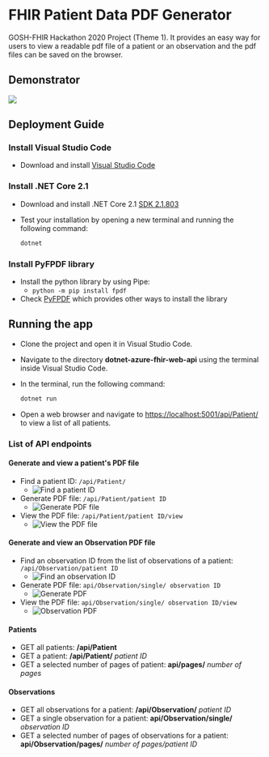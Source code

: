 # FHIR Patient Data PDF Generator

GOSH-FHIR Hackathon 2020 Project (Theme 1). It provides an easy way for users to view a readable pdf file of a patient or an observation and the pdf files can be saved on the browser.

## Demonstrator

![](https://github.com/yifanzhang13/GOSH-FHIRworks2020-pdfGenerator/blob/master/gif/tcIYjljKkx.gif)

## Deployment Guide

### Install Visual Studio Code

- Download and install [Visual Studio Code](https://code.visualstudio.com/)

### Install .NET Core 2.1

- Download and install .NET Core 2.1 [SDK 2.1.803](https://dotnet.microsoft.com/download/dotnet-core/2.1)
- Test your installation by opening a new terminal and running the following command:

    ```bash
    dotnet
    ```
    
### Install PyFPDF library

- Install the python library by using Pipe:
	- `python -m pip install fpdf`
- Check [PyFPDF](https://pyfpdf.readthedocs.io/en/latest/#installation) which provides other ways to install the library

## Running the app

- Clone the project and open it in Visual Studio Code.
- Navigate to the directory **dotnet-azure-fhir-web-api** using the terminal inside Visual Studio Code.
- In the terminal, run the following command:

    ```bash
    dotnet run
    ```
- Open a web browser and navigate to [https://localhost:5001/api/Patient/](https://localhost:5001/api/Patient/) to view a list of all patients.


### List of API endpoints

#### Generate and view a patient's PDF file

- Find a patient ID: `/api/Patient/`
	- ![Find a patient ID](https://github.com/yifanzhang13/GOSH-FHIRworks2020-pdfGenerator/blob/master/screenshots/Screen%20Shot%202020-03-17%20at%2011.41.08%20PM.png) 
- Generate PDF file: `/api/Patient/patient ID`
	- ![Generate PDF file](https://github.com/yifanzhang13/GOSH-FHIRworks2020-pdfGenerator/blob/master/screenshots/Screen%20Shot%202020-03-17%20at%2011.43.36%20PM.png) 
- View the PDF file: `/api/Patient/patient ID/view`
	- ![View the PDF file](https://github.com/yifanzhang13/GOSH-FHIRworks2020-pdfGenerator/blob/master/screenshots/Screen%20Shot%202020-03-17%20at%2011.44.55%20PM.png) 

#### Generate and view an Observation PDF file

- Find an observation ID from the list of observations of a patient: `/api/Observation/patient ID`
	- ![Find an observation ID](https://github.com/yifanzhang13/GOSH-FHIRworks2020-pdfGenerator/blob/master/screenshots/Screen%20Shot%202020-03-17%20at%2011.33.05%20PM.png) 
- Generate PDF file: `api/Observation/single/ observation ID`
	- ![Generate PDF](https://github.com/yifanzhang13/GOSH-FHIRworks2020-pdfGenerator/blob/master/screenshots/Screen%20Shot%202020-03-17%20at%2011.35.39%20PM.png) 
- View the PDF file: `api/Observation/single/ observation ID/view`
	- ![Observation PDF](https://github.com/yifanzhang13/GOSH-FHIRworks2020-pdfGenerator/blob/master/screenshots/Screen%20Shot%202020-03-17%20at%2011.36.59%20PM.png) 

#### Patients

- GET all patients: **/api/Patient**
- GET a patient: **/api/Patient/** *patient ID*
- GET a selected number of pages of patient: **api/pages/** *number of pages*


#### Observations

- GET all observations for a patient: **/api/Observation/** *patient ID*
- GET a single observation for a patient: **api/Observation/single/** *observation ID*
- GET a selected number of pages of observations for a patient: **api/Observation/pages/** *number of pages/patient ID*
